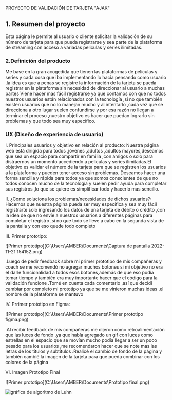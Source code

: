 PROYECTO DE VALIDACIÓN DE TARJETA "AJAK"

## 1. Resumen del proyecto

Esta página le permite al usuario o cliente solicitar la validación de su número de tarjeta para que pueda registrarse y sea parte de la plataforma de streaming con acceso a variadas peliculas y series ilimitadas.

### 2.Definición del producto

Me base en la gran acogedida que tienen las plataformas de peliculas y series y cada cosa que iba implementando lo hacía pensando como usuario ,la idea es que a penas se registre la información de la tarjeta se pueda registrar en la plataforma sin necesidad de direccionar al usuario a muchas partes
Viene hacer mas fácil registrarse ya que contamos con que no todos nuestros usuarios están relacionados con la tecnología ,si no que también existen usuarios que no lo manejan mucho y al intentarlo ,cada vez que se direcciona a otro lugar suelen confundirse y por esa razón no llegan a terminar el proceso ,nuestro objetivo es hacer que puedan lograrlo sin problemas y que todo sea muy específico.


### UX (Diseño de experiencia de usuario)


I. Principales usuarios y objetivo en relación al producto: Nuestra página web está dirigida para todos ,jóvenes ,adultos ,adultos mayores,deseamos que sea un espacio para compartir en familia ,con amigos o solo para distraernos un momento accediendo a peliculas y series ilimitadas.El objetivo es validar el número de la tarjeta para que se registren los usuarios a la plataforma y pueden tener acceso sin problemas.
Deseamos hacer una forma sencilla y rápida para todos ya que somos conscientes de que no todos conocen mucho de la tecnología y suelen pedir ayuda para completar sus registros ,lo que se quiere es simplificar todo y hacerlo mas sencillo.

II. ¿Como soluciona los problemas/necesidades de dichos usuarios?: Hacemos que nuestra página pueda ser muy específica y sea muy fácil registrarte solo ingresando los datos de una tarjeta de débito o crédito ,con la idea de que no envíe a nuestros usuarios a diferentes páginas para completar el registro ,si no que todo se lleve a cabo en la segunda vista de la pantalla y con eso quede todo completo 

III. Primer prototipo:

![Primer prototipo](C:\Users\AMBER\Documents\Captura de pantalla 2022-11-21 154152.png)

.Luego de pedir feedback sobre mi primer prototipo de mis compañeras y coach se me recomendó no agregar muchos botones si mi objetivo no era el darle funcionalidad a todos esos botones,además de que eso podía tomar tiempo y también era muy importante hacer que el código para la validación funcione
.Tomé en cuenta cada comentario ,así que decidí cambiar por completo mi prototipo ya que se me vinieron muchas ideas ,el nombre de la plataforma se mantuvo

IV. Prrimer prototipo en Figma:

![Primer prototipo](C:\Users\AMBER\Documents\Primer prototipo figma.png)

.Al recibir feedback de mis compañeras me dijeron como retroalimentación que las luces de fondo ,ya que había agregado un gif con luces como estrellas en el espacio que se movían mucho podía llegar a ser un poco pesado para los usuarios ,me recomendaron hacer que se note mas las letras de los títulos y subtítulos
.Realicé el cambio de fondo de la página y también cambié la imagen de la tarjeta para que pueda combinar con los colores de la página

VI. Imagen Prototipo Final

![Primer prototipo](C:\Users\AMBER\Documents\Prototipo final.png)






![gráfica de algoritmo de Luhn](https://www.101computing.net/wp/wp-content/uploads/Luhn-Algorithm.png)

